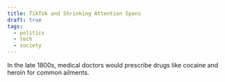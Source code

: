 ```yaml
---
title: TikTok and Shrinking Attention Spans
draft: true
tags:
  - politics
  - tech
  - society
---
```

In the late 1800s, medical doctors would prescribe drugs like cocaine and heroin for common ailments.